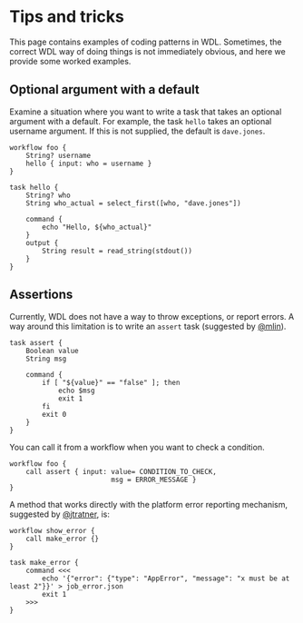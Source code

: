 # Tips and tricks

This page contains examples of coding patterns in WDL. Sometimes, the correct WDL way of
doing things is not immediately obvious, and here we provide some worked examples.

## Optional argument with a default

Examine a situation where you want to write a task that takes an
optional argument with a default. For example, the task `hello` takes
an optional username argument. If this is not supplied, the default is `dave.jones`.

```wdl
workflow foo {
    String? username
    hello { input: who = username }
}

task hello {
    String? who
    String who_actual = select_first([who, "dave.jones"])

    command {
        echo "Hello, ${who_actual}"
    }
    output {
        String result = read_string(stdout())
    }
}
```

## Assertions

Currently, WDL does not have a way to throw exceptions, or report errors. A way around
this limitation is to write an `assert` task (suggested by [@mlin](https://github.com/mlin)).

```wdl
task assert {
    Boolean value
    String msg

    command {
        if [ "${value}" == "false" ]; then
            echo $msg
            exit 1
        fi
        exit 0
    }
}
```

You can call it from a workflow when you want to check a condition.

```wdl
workflow foo {
    call assert { input: value= CONDITION_TO_CHECK,
                         msg = ERROR_MESSAGE }
}
```


A method that works directly with the platform error reporting mechanism, suggested by [@jtratner](https://github.com/jtratner), is:

```wdl
workflow show_error {
    call make_error {}
}

task make_error {
    command <<<
        echo '{"error": {"type": "AppError", "message": "x must be at least 2"}}' > job_error.json
        exit 1
    >>>
}
```
